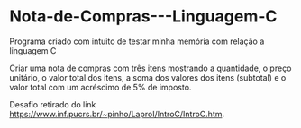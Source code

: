 # Nota-de-Compras---Linguagem-C

Programa criado com intuito de testar minha memória com relação a linguagem C

Criar uma nota de compras com três itens mostrando a quantidade, o preço unitário, o valor total dos itens, a soma dos valores dos itens (subtotal) e o valor total com um acréscimo de 5% de imposto.

Desafio retirado do link https://www.inf.pucrs.br/~pinho/LaproI/IntroC/IntroC.htm.

